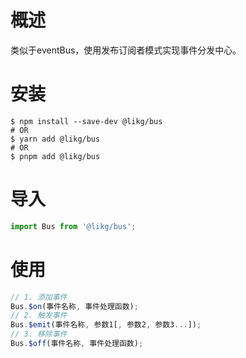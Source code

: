 # 概述

类似于eventBus，使用发布订阅者模式实现事件分发中心。

# 安装

```shell
$ npm install --save-dev @likg/bus
# OR
$ yarn add @likg/bus
# OR
$ pnpm add @likg/bus
```

# 导入

```typescript
import Bus from '@likg/bus';
```

# 使用

```JavaScript
// 1. 添加事件
Bus.$on(事件名称, 事件处理函数);
// 2. 触发事件
Bus.$emit(事件名称, 参数1[, 参数2, 参数3...]);
// 3. 移除事件
Bus.$off(事件名称, 事件处理函数);

```
